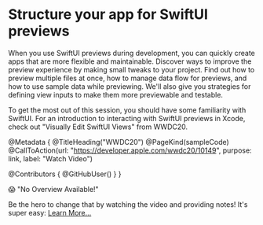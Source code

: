 # Structure your app for SwiftUI previews

When you use SwiftUI previews during development, you can quickly create apps that are more flexible and maintainable. Discover ways to improve the preview experience by making small tweaks to your project. Find out how to preview multiple files at once, how to manage data flow for previews, and how to use sample data while previewing. We'll also give you strategies for defining view inputs to make them more previewable and testable.

To get the most out of this session, you should have some familiarity with SwiftUI. For an introduction to interacting with SwiftUI previews in Xcode, check out "Visually Edit SwiftUI Views" from WWDC20.

@Metadata {
   @TitleHeading("WWDC20")
   @PageKind(sampleCode)
   @CallToAction(url: "https://developer.apple.com/wwdc20/10149", purpose: link, label: "Watch Video")

   @Contributors {
      @GitHubUser(<replace this with your GitHub handle>)
   }
}

😱 "No Overview Available!"

Be the hero to change that by watching the video and providing notes! It's super easy:
 [Learn More…](https://wwdcnotes.github.io/WWDCNotes/documentation/wwdcnotes/contributing)

